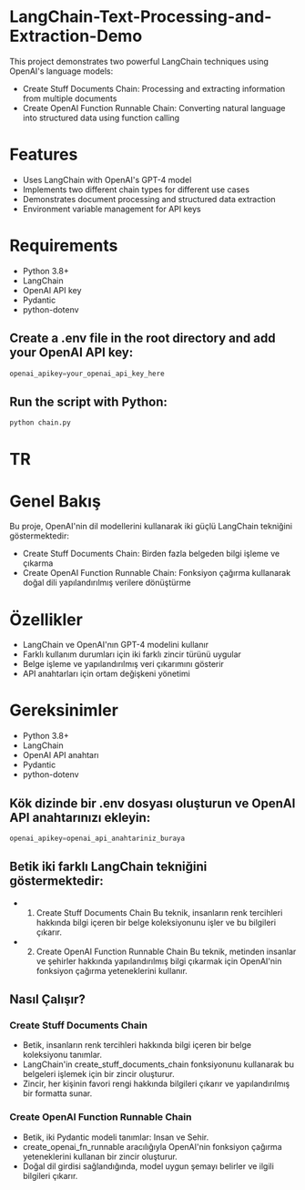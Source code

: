 # LangChain-Text-Processing-and-Extraction-Demo
This project demonstrates two powerful LangChain techniques using OpenAI's language models:  
* Create Stuff Documents Chain: Processing and extracting information from multiple documents 
* Create OpenAI Function Runnable Chain: Converting natural language into structured data using function calling

# Features

* Uses LangChain with OpenAI's GPT-4 model
* Implements two different chain types for different use cases
* Demonstrates document processing and structured data extraction
* Environment variable management for API keys

# Requirements

* Python 3.8+
* LangChain
* OpenAI API key
* Pydantic
* python-dotenv

## Create a .env file in the root directory and add your OpenAI API key:
```python
openai_apikey=your_openai_api_key_here
````

## Run the script with Python:

```bash
python chain.py
```

# TR 
# Genel Bakış
Bu proje, OpenAI'nin dil modellerini kullanarak iki güçlü LangChain tekniğini göstermektedir:

* Create Stuff Documents Chain: Birden fazla belgeden bilgi işleme ve çıkarma
* Create OpenAI Function Runnable Chain: Fonksiyon çağırma kullanarak doğal dili yapılandırılmış verilere dönüştürme
  
# Özellikler

* LangChain ve OpenAI'nın GPT-4 modelini kullanır
* Farklı kullanım durumları için iki farklı zincir türünü uygular
* Belge işleme ve yapılandırılmış veri çıkarımını gösterir
* API anahtarları için ortam değişkeni yönetimi

# Gereksinimler

* Python 3.8+
* LangChain
* OpenAI API anahtarı
* Pydantic
* python-dotenv

## Kök dizinde bir .env dosyası oluşturun ve OpenAI API anahtarınızı ekleyin:

```python
openai_apikey=openai_api_anahtariniz_buraya
```
## Betik iki farklı LangChain tekniğini göstermektedir:

* 1. Create Stuff Documents Chain
   Bu teknik, insanların renk tercihleri hakkında bilgi içeren bir belge koleksiyonunu işler ve bu bilgileri çıkarır.


* 2. Create OpenAI Function Runnable Chain
  Bu teknik, metinden insanlar ve şehirler hakkında yapılandırılmış bilgi çıkarmak için OpenAI'nin fonksiyon çağırma yeteneklerini kullanır.


## Nasıl Çalışır?

### Create Stuff Documents Chain
* Betik, insanların renk tercihleri hakkında bilgi içeren bir belge koleksiyonu tanımlar.
* LangChain'in create_stuff_documents_chain fonksiyonunu kullanarak bu belgeleri işlemek için bir zincir oluşturur.
* Zincir, her kişinin favori rengi hakkında bilgileri çıkarır ve yapılandırılmış bir formatta sunar.

### Create OpenAI Function Runnable Chain
* Betik, iki Pydantic modeli tanımlar: Insan ve Sehir.
* create_openai_fn_runnable aracılığıyla OpenAI'nin fonksiyon çağırma yeteneklerini kullanan bir zincir oluşturur.
* Doğal dil girdisi sağlandığında, model uygun şemayı belirler ve ilgili bilgileri çıkarır.
